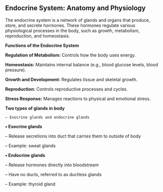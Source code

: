 ## Endocrine System: Anatomy and Physiology
  The endocrine system is a network of glands and organs that produce, store, and secrete hormones. These hormones regulate various physiological processes in the body, such as growth, metabolism, reproduction, and homeostasis.
  
**Functions of the Endocrine System**

  **Regulation of Metabolism:** Controls how the body uses energy.
  
  **Homeostasis:** Maintains internal balance (e.g., blood glucose levels, blood pressure).
  
  **Growth and Development:** Regulates tissue and skeletal growth.
    
  **Reproduction:** Controls reproductive processes and cycles.
    
  **Stress Response:** Manages reactions to physical and emotional stress.
    
    
**Two types of glands in body**

    – Exocrine glands and endocrine glands
    
**• Exocrine glands**

– Release secretions into duct that carries them to
  outside of body
  
– Example: sweat glands

**• Endocrine glands**

– Release hormones directly into bloodstream

– Have no ducts, referred to as ductless glands

– Example: thyroid gland

